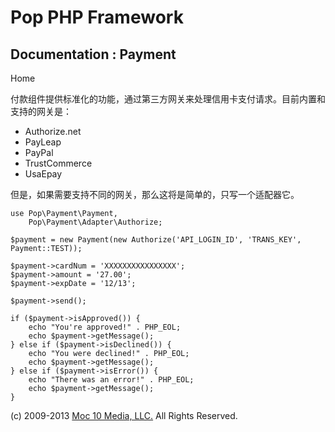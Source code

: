 Pop PHP Framework
=================

Documentation : Payment
-----------------------

Home

付款组件提供标准化的功能，通过第三方网关来处理信用卡支付请求。目前内置和支持的网关是：

-   Authorize.net
-   PayLeap
-   PayPal
-   TrustCommerce
-   UsaEpay

但是，如果需要支持不同的网关，那么这将是简单的，只写一个适配器它。

    use Pop\Payment\Payment,
        Pop\Payment\Adapter\Authorize;

    $payment = new Payment(new Authorize('API_LOGIN_ID', 'TRANS_KEY', Payment::TEST));

    $payment->cardNum = 'XXXXXXXXXXXXXXXX';
    $payment->amount = '27.00';
    $payment->expDate = '12/13';

    $payment->send();

    if ($payment->isApproved()) {
        echo "You're approved!" . PHP_EOL;
        echo $payment->getMessage();
    } else if ($payment->isDeclined()) {
        echo "You were declined!" . PHP_EOL;
        echo $payment->getMessage();
    } else if ($payment->isError()) {
        echo "There was an error!" . PHP_EOL;
        echo $payment->getMessage();
    }

\(c) 2009-2013 [Moc 10 Media, LLC.](http://www.moc10media.com) All
Rights Reserved.
